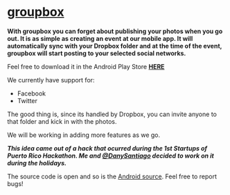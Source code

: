 # [groupbox](https://play.google.com/store/apps/details?id=com.dany.groupbox)

**With groupbox you can forget about publishing your photos when you go out. It is as simple as creating an event at our mobile app. It will automatically sync with your Dropbox folder and at the time of the event, groupbox will start posting to your selected social networks.**

Feel free to download it in the Android Play Store **[HERE](https://play.google.com/store/apps/details?id=com.dany.groupbox)**

We currently have support for:

* Facebook
* Twitter

The good thing is, since its handled by Dropbox, you can invite anyone to that folder and kick in with the photos.

We will be working in adding more features as we go.

***This idea came out of a hack that ocurred during the 1st Startups of Puerto Rico Hackathon. Me and [@DanySantiago](https://github.com/danysantiago) decided to work on it during the holidays.***

The source code is open and so is the [Android source](https://github.com/danysantiago/groupbox-app). Feel free to report bugs!